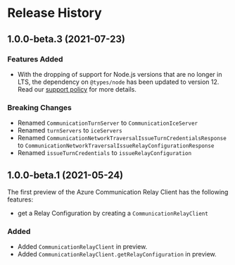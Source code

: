 # Release History

## 1.0.0-beta.3 (2021-07-23)

### Features Added
- With the dropping of support for Node.js versions that are no longer in LTS, the dependency on `@types/node` has been updated to version 12. Read our [support policy](https://github.com/Azure/azure-sdk-for-js/blob/main/SUPPORT.md) for more details.

### Breaking Changes
- Renamed `CommunicationTurnServer` to `CommunicationIceServer`
- Renamed `turnServers` to `iceServers`
- Renamed `CommunicationNetworkTraversalIssueTurnCredentialsResponse` to `CommunicationNetworkTraversalIssueRelayConfigurationResponse`
- Renamed `issueTurnCredentials` to `issueRelayConfiguration`

## 1.0.0-beta.1 (2021-05-24)

The first preview of the Azure Communication Relay Client has the following features:

- get a Relay Configuration by creating a `CommunicationRelayClient`

### Added

- Added `CommunicationRelayClient` in preview.
- Added `CommunicationRelayClient.getRelayConfiguration` in preview.
